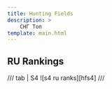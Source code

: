```yaml
---
title: Hunting Fields
description: >
    СНГ Топ
template: main.html
---
```


## RU Rankings

/// tab | S4
![s4 ru ranks][hfs4]
///
